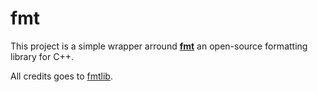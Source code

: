 fmt
==========

This project is a simple wrapper arround **[fmt](https://github.com/fmtlib/fmt)** an open-source formatting library for C++.

All credits goes to [fmtlib](https://github.com/fmtlib).